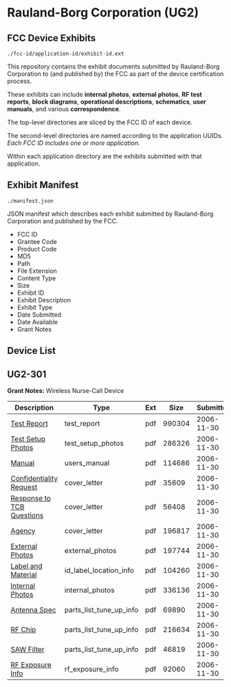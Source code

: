 # Rauland-Borg Corporation (UG2)
## FCC Device Exhibits

```
./fcc-id/application-id/exhibit-id.ext
```

This repository contains the exhibit documents submitted by Rauland-Borg Corporation to (and published by) the FCC as part of the device certification process.

These exhibits can include **internal photos**, **external photos**, **RF test reports**, **block diagrams**, **operational descriptions**, **schematics**, **user manuals**, and various **correspondence**.

The top-level directories are sliced by the FCC ID of each device.

The second-level directories are named according to the application UUIDs. *Each FCC ID includes one or more application.*

Within each application directory are the exhibits submitted with that application. 

## Exhibit Manifest

```
./manifest.json
```

JSON manifest which describes each exhibit submitted by Rauland-Borg Corporation and published by the FCC.

- FCC ID
- Grantee Code
- Product Code
- MD5
- Path
- File Extension
- Content Type
- Size
- Exhibit ID
- Exhibit Description
- Exhibit Type
- Date Submitted
- Date Available
- Grant Notes

## Device List
## UG2-301
**Grant Notes:** Wireless Nurse-Call Device

| Description | Type | Ext | Size | Submitted | Available |
| ----------- | ---- | --- | ---- | --------- | --------- |
| [Test Report](UG2-301/912c9ef9af76dbe19cd857642e8151f1/733370.pdf) | test_report | pdf | 990304 | 2006-11-30 | 2006-11-30 |
| [Test Setup Photos](UG2-301/912c9ef9af76dbe19cd857642e8151f1/733371.pdf) | test_setup_photos | pdf | 286326 | 2006-11-30 | 2006-11-30 |
| [Manual](UG2-301/912c9ef9af76dbe19cd857642e8151f1/733372.pdf) | users_manual | pdf | 114686 | 2006-11-30 | 2006-11-30 |
| [Confidentiality Request](UG2-301/912c9ef9af76dbe19cd857642e8151f1/733380.pdf) | cover_letter | pdf | 35609 | 2006-11-30 | 2006-11-30 |
| [Response to TCB Questions](UG2-301/912c9ef9af76dbe19cd857642e8151f1/733381.pdf) | cover_letter | pdf | 56408 | 2006-11-30 | 2006-11-30 |
| [Agency](UG2-301/912c9ef9af76dbe19cd857642e8151f1/733382.pdf) | cover_letter | pdf | 196817 | 2006-11-30 | 2006-11-30 |
| [External Photos](UG2-301/912c9ef9af76dbe19cd857642e8151f1/733354.pdf) | external_photos | pdf | 197744 | 2006-11-30 | 2006-11-30 |
| [Label and Material](UG2-301/912c9ef9af76dbe19cd857642e8151f1/733356.pdf) | id_label_location_info | pdf | 104260 | 2006-11-30 | 2006-11-30 |
| [Internal Photos](UG2-301/912c9ef9af76dbe19cd857642e8151f1/733358.pdf) | internal_photos | pdf | 336136 | 2006-11-30 | 2006-11-30 |
| [Antenna Spec](UG2-301/912c9ef9af76dbe19cd857642e8151f1/733376.pdf) | parts_list_tune_up_info | pdf | 69890 | 2006-11-30 | 2006-11-30 |
| [RF Chip](UG2-301/912c9ef9af76dbe19cd857642e8151f1/733377.pdf) | parts_list_tune_up_info | pdf | 216634 | 2006-11-30 | 2006-11-30 |
| [SAW Filter](UG2-301/912c9ef9af76dbe19cd857642e8151f1/733378.pdf) | parts_list_tune_up_info | pdf | 46819 | 2006-11-30 | 2006-11-30 |
| [RF Exposure Info](UG2-301/912c9ef9af76dbe19cd857642e8151f1/733379.pdf) | rf_exposure_info | pdf | 92060 | 2006-11-30 | 2006-11-30 |

